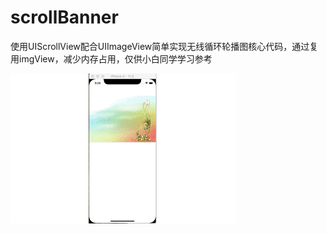 # scrollBanner

使用UIScrollView配合UIImageView简单实现无线循环轮播图核心代码，通过复用imgView，减少内存占用，仅供小白同学学习参考


![image](https://github.com/ShanRenChina/scrollBanner/blob/master/%E6%9C%AA%E5%91%BD%E5%90%8D.gif)
